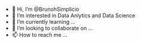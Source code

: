- 👋 Hi, I’m @BrunohSimplicio
- 👀 I’m interested in Data Anlytics and Data Science
- 🌱 I’m currently learning ...
- 💞️ I’m looking to collaborate on ...
- 📫 How to reach me ...

<!---
BrunohSimplicio/BrunohSimplicio is a ✨ special ✨ repository because its `README.md` (this file) appears on your GitHub profile.
You can click the Preview link to take a look at your changes.
--->
